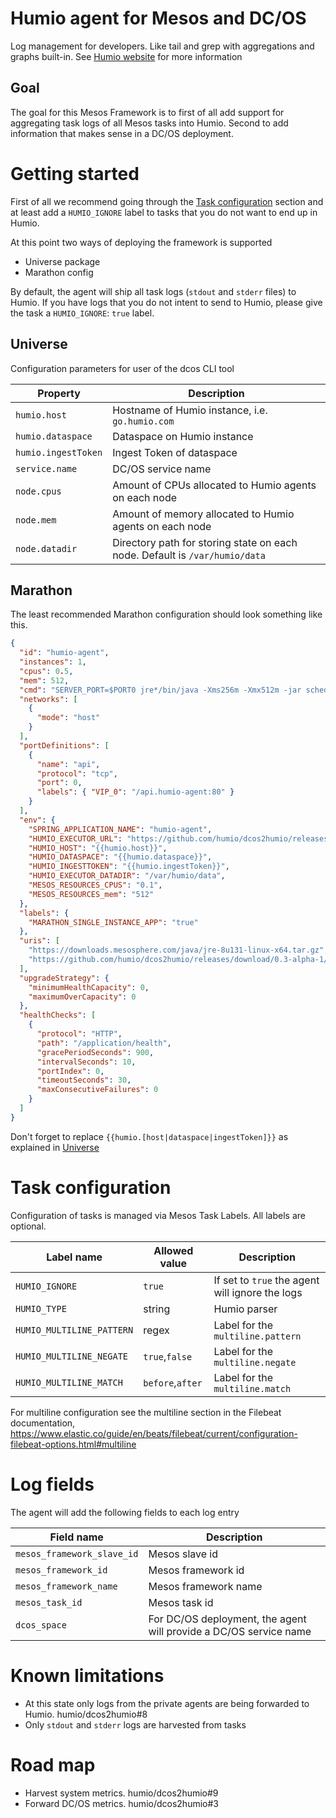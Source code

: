 # Humio agent for Mesos and DC/OS

Log management for developers. Like tail and grep with aggregations and graphs built-in. See [Humio website](https://humio.com) for more information
## Goal

The goal for this Mesos Framework is to first of all add support for aggregating task logs of all Mesos tasks into Humio. Second to add information that makes sense in a DC/OS deployment.

# Getting started

First of all we recommend going through the [Task configuration](#taskconfiguration) section and at least add a `HUMIO_IGNORE` label to tasks that you do not want to end up in Humio.

At this point two ways of deploying the framework is supported
 * Universe package
 * Marathon config

By default, the agent will ship all task logs (`stdout` and `stderr` files) to Humio. If you have logs that you do
not intent to send to Humio, please give the task a `HUMIO_IGNORE`: `true` label.
 
## Universe<a name="universe"></a>
Configuration parameters for user of the dcos CLI tool

| Property            | Description                                                                 |
|---------------------|-----------------------------------------------------------------------------|
| `humio.host`        | Hostname of Humio instance, i.e. `go.humio.com`                             |
| `humio.dataspace`   | Dataspace on Humio instance                                                 |
| `humio.ingestToken` | Ingest Token of dataspace                                                   |
| `service.name`      | DC/OS service name                                                          |
| `node.cpus`         | Amount of CPUs allocated to Humio agents on each node                       |
| `node.mem`          | Amount of memory allocated to Humio agents on each node                     |
| `node.datadir`      | Directory path for storing state on each node. Default is `/var/humio/data` |

## Marathon
The least recommended Marathon configuration should look something like this.

```json
{
  "id": "humio-agent",
  "instances": 1,
  "cpus": 0.5,
  "mem": 512,
  "cmd": "SERVER_PORT=$PORT0 jre*/bin/java -Xms256m -Xmx512m -jar scheduler-*.jar",
  "networks": [
    {
      "mode": "host"
    }
  ],
  "portDefinitions": [
    {
      "name": "api",
      "protocol": "tcp",
      "port": 0,
      "labels": { "VIP_0": "/api.humio-agent:80" }
    }
  ],
  "env": {
    "SPRING_APPLICATION_NAME": "humio-agent",
    "HUMIO_EXECUTOR_URL": "https://github.com/humio/dcos2humio/releases/download/0.3-alpha-1/executor-0.3-alpha-1.jar",
    "HUMIO_HOST": "{{humio.host}}",
    "HUMIO_DATASPACE": "{{humio.dataspace}}",
    "HUMIO_INGESTTOKEN": "{{humio.ingestToken}}",
    "HUMIO_EXECUTOR_DATADIR": "/var/humio/data",
    "MESOS_RESOURCES_CPUS": "0.1",
    "MESOS_RESOURCES_mem": "512"
  },
  "labels": {
    "MARATHON_SINGLE_INSTANCE_APP": "true"
  },
  "uris": [
    "https://downloads.mesosphere.com/java/jre-8u131-linux-x64.tar.gz",
    "https://github.com/humio/dcos2humio/releases/download/0.3-alpha-1/scheduler-0.3-alpha-1.jar"
  ],
  "upgradeStrategy": {
    "minimumHealthCapacity": 0,
    "maximumOverCapacity": 0
  },
  "healthChecks": [
    {
      "protocol": "HTTP",
      "path": "/application/health",
      "gracePeriodSeconds": 900,
      "intervalSeconds": 10,
      "portIndex": 0,
      "timeoutSeconds": 30,
      "maxConsecutiveFailures": 0
    }
  ]
}
```

Don't forget to replace `{{humio.[host|dataspace|ingestToken]}}` as explained in [Universe](#Universe)

# Task configuration<a name="taskconfiguration"></a>
Configuration of tasks is managed via Mesos Task Labels. All labels are optional.

| Label name                | Allowed value    | Description                                     |
|---------------------------|------------------|-------------------------------------------------|
| `HUMIO_IGNORE`            | `true`           | If set to `true` the agent will ignore the logs |
| `HUMIO_TYPE`              | string           | Humio parser                                    |
| `HUMIO_MULTILINE_PATTERN` | regex            | Label for the `multiline.pattern`               |
| `HUMIO_MULTILINE_NEGATE`  | `true`,`false`   | Label for the `multiline.negate`                |
| `HUMIO_MULTILINE_MATCH`   | `before`,`after` | Label for the `multiline.match`                 |

For multiline configuration see the multiline section in the Filebeat documentation, https://www.elastic.co/guide/en/beats/filebeat/current/configuration-filebeat-options.html#multiline

Log fields
===

The agent will add the following fields to each log entry

| Field name                 | Description                                                       |
|----------------------------|-------------------------------------------------------------------|
| `mesos_framework_slave_id` | Mesos slave id                                                    |
| `mesos_framework_id`       | Mesos framework id                                                |
| `mesos_framework_name`     | Mesos framework name                                              |
| `mesos_task_id`            | Mesos task id                                                     |
| `dcos_space`               | For DC/OS deployment, the agent will provide a DC/OS service name |

Known limitations
===
* At this state only logs from the private agents are being forwarded to Humio. humio/dcos2humio#8
* Only `stdout` and `stderr` logs are harvested from tasks

Road map
===
* Harvest system metrics. humio/dcos2humio#9
* Forward DC/OS metrics. humio/dcos2humio#3